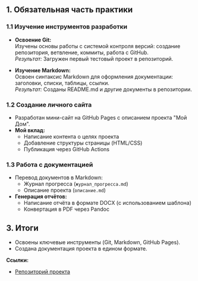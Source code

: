 
## **1. Обязательная часть практики**

### 1.1 Изучение инструментов разработки
- **Освоение Git:**  
  Изучены основы работы с системой контроля версий: создание репозитория, ветвление, коммиты, работа с GitHub.  
  *Результат:* Загружен первый тестовый проект в репозиторий.

- **Изучение Markdown:**  
  Освоен синтаксис Markdown для оформления документации: заголовки, списки, таблицы, ссылки.  
  *Результат:* Созданы README.md и другие документы в репозитории.

### 1.2 Создание личного сайта
- Разработан мини-сайт на GitHub Pages с описанием проекта "Мой Дом".  
- **Мой вклад:**  
  - Написание контента о целях проекта  
  - Добавление структуры страницы (HTML/CSS)  
  - Публикация через GitHub Actions  

### 1.3 Работа с документацией
- Перевод документов в Markdown:  
  - Журнал прогресса (`журнал_прогресса.md`)  
  - Описание проекта (`описание.md`)  
- **Генерация отчётов:**  
  - Написание отчёта в формате DOCX (с использованием шаблона)  
  - Конвертация в PDF через Pandoc  




## **3. Итоги**
- Освоены ключевые инструменты (Git, Markdown, GitHub Pages).  
- Создана документация проекта в едином формате.  


**Ссылки:**  
- [Репозиторий проекта](https://github.com/Polina73587/MyProject)  
